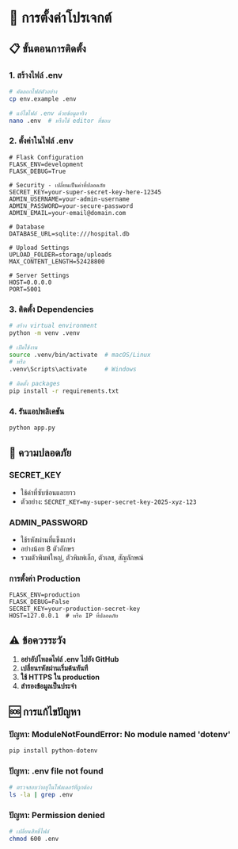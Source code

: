 # 🔧 การตั้งค่าโปรเจกต์

## 📋 ขั้นตอนการติดตั้ง

### 1. **สร้างไฟล์ .env**
```bash
# คัดลอกไฟล์ตัวอย่าง
cp env.example .env

# แก้ไขไฟล์ .env ด้วยข้อมูลจริง
nano .env  # หรือใช้ editor ที่ชอบ
```

### 2. **ตั้งค่าในไฟล์ .env**
```env
# Flask Configuration
FLASK_ENV=development
FLASK_DEBUG=True

# Security - เปลี่ยนเป็นค่าที่ปลอดภัย
SECRET_KEY=your-super-secret-key-here-12345
ADMIN_USERNAME=your-admin-username
ADMIN_PASSWORD=your-secure-password
ADMIN_EMAIL=your-email@domain.com

# Database
DATABASE_URL=sqlite:///hospital.db

# Upload Settings
UPLOAD_FOLDER=storage/uploads
MAX_CONTENT_LENGTH=52428800

# Server Settings
HOST=0.0.0.0
PORT=5001
```

### 3. **ติดตั้ง Dependencies**
```bash
# สร้าง virtual environment
python -m venv .venv

# เปิดใช้งาน
source .venv/bin/activate  # macOS/Linux
# หรือ
.venv\Scripts\activate     # Windows

# ติดตั้ง packages
pip install -r requirements.txt
```

### 4. **รันแอปพลิเคชัน**
```bash
python app.py
```

## 🔐 ความปลอดภัย

### **SECRET_KEY**
- ใช้ค่าที่ซับซ้อนและยาว
- ตัวอย่าง: `SECRET_KEY=my-super-secret-key-2025-xyz-123`

### **ADMIN_PASSWORD**
- ใช้รหัสผ่านที่แข็งแกร่ง
- อย่างน้อย 8 ตัวอักษร
- รวมตัวพิมพ์ใหญ่, ตัวพิมพ์เล็ก, ตัวเลข, สัญลักษณ์

### **การตั้งค่า Production**
```env
FLASK_ENV=production
FLASK_DEBUG=False
SECRET_KEY=your-production-secret-key
HOST=127.0.0.1  # หรือ IP ที่ปลอดภัย
```

## ⚠️ ข้อควรระวัง

1. **อย่าอัปโหลดไฟล์ .env ไปยัง GitHub**
2. **เปลี่ยนรหัสผ่านเริ่มต้นทันที**
3. **ใช้ HTTPS ใน production**
4. **สำรองข้อมูลเป็นประจำ**

## 🆘 การแก้ไขปัญหา

### **ปัญหา: ModuleNotFoundError: No module named 'dotenv'**
```bash
pip install python-dotenv
```

### **ปัญหา: .env file not found**
```bash
# ตรวจสอบว่าอยู่ในโฟลเดอร์ที่ถูกต้อง
ls -la | grep .env
```

### **ปัญหา: Permission denied**
```bash
# เปลี่ยนสิทธิ์ไฟล์
chmod 600 .env
```
